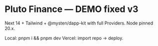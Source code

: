 # Pluto Finance — DEMO fixed v3

Next 14 + Tailwind + @mysten/dapp-kit with full Providers. Node pinned 20.x.

Local: pnpm i && pnpm dev
Vercel: import repo → deploy.
